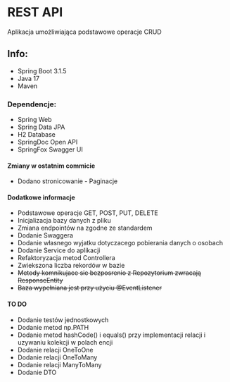 # REST API
Aplikacja umożliwiająca podstawowe operacje CRUD
## Info:
- Spring Boot 3.1.5
- Java 17
- Maven
### Dependencje:
- Spring Web
- Spring Data JPA
- H2 Database
- SpringDoc Open API
- SpringFox Swagger UI
#### Zmiany w ostatnim commicie 
- Dodano stronicowanie - Paginacje
#### Dodatkowe informacje
- Podstawowe operacje GET, POST, PUT, DELETE
- Inicjalizacja bazy danych z pliku
- Zmiana endpointów na zgodne ze standardem
- Dodanie Swaggera
- Dodanie własnego wyjatku dotyczacego pobierania danych o osobach
- Dodanie Service do aplikacji
- Refaktoryzacja metod Controllera
- Zwiekszona liczba rekordów w bazie 
- ~~Metody komnikujace sie bezposrenio z Repozytorium zwracają ResponseEntity~~
- ~~Baza wypełniana jest przy użyciu @EventListener~~

#### TO DO

- Dodanie testów jednostkowych
- Dodanie metod np.PATH
- Dodanie metod hashCode() i equals() przy implementacji relacji i uzywaniu kolekcji w polach encji
- Dodanie relacji OneToOne
- Dodanie relacji OneToMany
- Dodanie relacji ManyToMany
- Dodanie DTO
